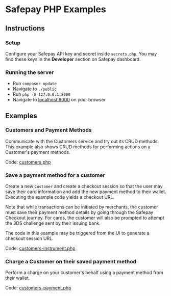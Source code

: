 # Safepay PHP Examples

## Instructions

### Setup

Configure your Safepay API key and secret inside `secrets.php`. You may find these keys in the **Developer** section on Safepay dashboard.

### Running the server

- Run `composer update`
- Navigate to `./public`
- Run `php -S 127.0.0.1:8000`
- Navigate to [localhost:8000](http://localhost:8000) on your browser

## Examples

### Customers and Payment Methods

Communicate with the Customers service and try out its CRUD methods. This example also shows CRUD methods for performing actions on a Customer's payment methods.

Code: [customers.php](/public/customers.php)

### Save a payment method for a customer
 
Create a new `Customer` and create a checkout session so that the user may save their card information and add the new payment method to their wallet. Executing the example code yields a checkout URL.
 
Note that while transactions can be initiated by merchants, the customer must save their payment method details by going through the Safepay Checkout journey. For cards, the customer will also be prompted to attempt the 3DS challenge sent by their issuing bank.

The code in this example may be triggered from the UI to generate a checkout session URL.

Code: [customers-instrument.php](/public/customers-instrument.php)

### Charge a Customer on their saved payment method

Perform a charge on your customer's behalf using a payment method from their wallet.

Code: [customers-payment.php](/public/customers-payment.php)
